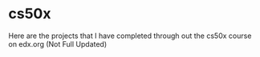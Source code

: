 # cs50x

Here are the projects that I have completed through out the cs50x course on edx.org (Not Full Updated)
